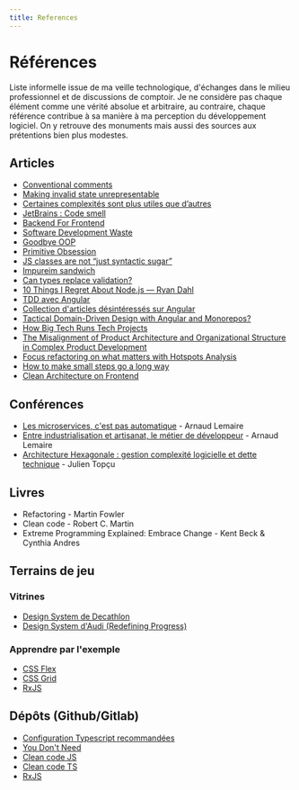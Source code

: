 ```yaml
---
title: References
---
```


# Références

Liste informelle issue de ma veille technologique, d'échanges dans le milieu professionnel et de discussions de comptoir. Je ne considère pas chaque élément comme une vérité absolue et arbitraire, au contraire, chaque référence contribue à sa manière à ma perception du développement logiciel. On y retrouve des monuments mais aussi des sources aux prétentions bien plus modestes.

## Articles

- [Conventional comments](https://conventionalcomments.org/)
- [Making invalid state unrepresentable](https://hugotunius.se/2020/05/16/making-invalid-state-unrepresentable.html)
- [Certaines complexités sont plus utiles que d’autres](https://www.lilobase.me/certaines-complexites-sont-plus-utiles-que-dautres/)
- [JetBrains : Code smell](https://blog.jetbrains.com/idea/2017/08/code-smells-null/)
- [Backend For Frontend](https://philcalcado.com/2015/09/18/the_back_end_for_front_end_pattern_bff.html)
- [Software Development Waste](https://neverworkintheory.org/2021/08/29/software-development-waste.html)
- [Goodbye OOP](https://cscalfani.medium.com/goodbye-object-oriented-programming-a59cda4c0e53)
- [Primitive Obsession](https://refactoring.guru/smells/primitive-obsession)
- [JS classes are not “just syntactic sugar”](https://webreflection.medium.com/js-classes-are-not-just-syntactic-sugar-28690fedf078)
- [Impureim sandwich](https://blog.ploeh.dk/2020/03/02/impureim-sandwich/)
- [Can types replace validation?](https://blog.ploeh.dk/2022/08/22/can-types-replace-validation/)
- [10 Things I Regret About Node.js — Ryan Dahl](https://medium.com/@imior/10-things-i-regret-about-node-js-ryan-dahl-2ba71ff6b4dc)
- [TDD avec Angular](https://dev.to/utukku/test-driven-development-in-an-angular-world-3h8g)
- [Collection d'articles désintéressés sur Angular](https://dev.to/this-is-angular)
- [Tactical Domain-Driven Design with Angular and Monorepos?](https://www.angulararchitects.io/en/aktuelles/tactical-domain-driven-design-with-monorepos/)
- [How Big Tech Runs Tech Projects](https://blog.pragmaticengineer.com/project-management-at-big-tech/)
- [The Misalignment of Product Architecture and Organizational Structure in Complex Product Development](http://web.mit.edu/eppinger/www/pdf/Sosa_MS2004.pdf)
- [Focus refactoring on what matters with Hotspots Analysis](https://understandlegacycode.com/blog/focus-refactoring-with-hotspots-analysis/)
- [How to make small steps go a long way](https://how-to.dev/how-to-make-small-steps-go-a-long-way)
- [Clean Architecture on Frontend](https://bespoyasov.me/blog/clean-architecture-on-frontend/)

## Conférences

- [Les microservices, c'est pas automatique](https://www.youtube.com/watch?v=_mqn0FfZ2SY) - Arnaud Lemaire
- [Entre industrialisation et artisanat, le métier de développeur](https://www.youtube.com/watch?v=itGmiTS_IPw) - Arnaud Lemaire
- [Architecture Hexagonale : gestion complexité logicielle et dette technique](https://www.youtube.com/watch?v=dtP-tTHjckE) - Julien Topçu

## Livres

- Refactoring - Martin Fowler
- Clean code - Robert C. Martin
- Extreme Programming Explained: Embrace Change - Kent Beck & Cynthia Andres

## Terrains de jeu

### Vitrines

- [Design System de Decathlon](https://www.decathlon.design/)
- [Design System d'Audi (Redefining Progress)](https://www.audi.com/ci/en/renewed-brand.html)

### Apprendre par l'exemple

- [CSS Flex](https://flexboxfroggy.com/)
- [CSS Grid](https://cssgridgarden.com/)
- [RxJS](https://www.rxjs-fruits.com/)

## Dépôts (Github/Gitlab)

- [Configuration Typescript recommandées](https://github.com/tsconfig/bases)
- [You Don't Need](https://github.com/you-dont-need)
- [Clean code JS](https://github.com/ryanmcdermott/clean-code-javascript)
- [Clean code TS](https://github.com/labs42io/clean-code-typescript)
- [RxJS](https://github.com/ReactiveX/rxjs)
